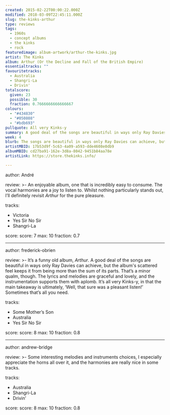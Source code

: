 ```yaml
---
created: 2015-02-22T00:00:22.000Z
modified: 2018-03-09T22:45:11.000Z
slug: the-kinks-arthur
type: reviews
tags:
  - 1960s
  - concept albums
  - the kinks
  - rock
featuredimage: album-artwork/arthur-the-kinks.jpg
artist: The Kinks
album: Arthur (Or the Decline and Fall of the British Empire)
essentialtracks: ""
favouritetracks:
  - Australia
  - Shangri-La
  - Drivin'
totalscore:
  given: 23
  possible: 30
  fraction: 0.7666666666666667
colours:
  - "#434830"
  - "#050808"
  - "#bdb693"
pullquote: All very Kinks-y
summary: A good deal of the songs are beautiful in ways only Ray Davies can achieve, but the album's scattered feel keeps it from being more than the sum of its parts.
week: 4
blurb: The songs are beautiful in ways only Ray Davies can achieve, but the album's scattered feel keeps it from being more than the sum of its parts.
artistMBID: 17b53d9f-5c63-4a09-a593-dde4608e0db9
albumMBID: cd27ba91-162e-3d8a-8042-9451b84aa78e
artistLink: https://store.thekinks.info/

---
```


author: André

review: >-
  An enjoyable album, one that is incredibly easy to consume. The vocal harmonies are a joy to listen to. Whilst nothing particularly stands out, I’ll definitely revisit *Arthur* for the pure pleasure.

tracks:
  - Victoria
  - ­Yes Sir No Sir
  - ­Shangri-La

score:
  score: 7
  max: 10
  fraction: 0.7

---
author: frederick-obrien

review: >-
  It’s a funny old album, *Arthur*. A good deal of the songs are beautiful in ways only Ray Davies can achieve, but the album's scattered feel keeps it from being more than the sum of its parts. That’s a minor qualm, though. The lyrics and melodies are graceful and lovely, and the instrumentation supports them with aplomb. It’s all very Kinks-y, in that the main takeaway is ultimately, ‘Well, that sure was a pleasant listen!’ Sometimes that’s all you need.

tracks:
  - Some Mother’s Son
  - Australia
  - Yes Sir No Sir

score:
  score: 8
  max: 10
  fraction: 0.8

---
author: andrew-bridge

review: >-
  Some interesting melodies and instruments choices, I especially appreciate the horns all over it, and the harmonies are really nice in some tracks.

tracks:
  - Australia
  - Shangri-La
  - Drivin’

score:
  score: 8
  max: 10
  fraction: 0.8
